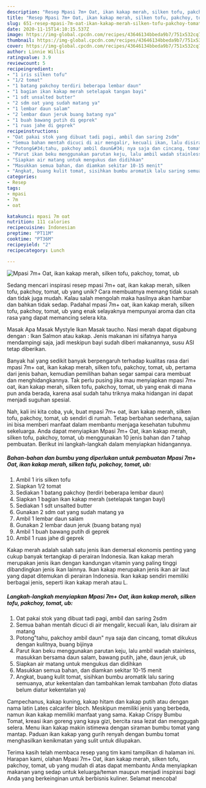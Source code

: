```yaml
---
description: "Resep Mpasi 7m+ Oat, ikan kakap merah, silken tofu, pakchoy, tomat, ub Anti Gagal"
title: "Resep Mpasi 7m+ Oat, ikan kakap merah, silken tofu, pakchoy, tomat, ub Anti Gagal"
slug: 651-resep-mpasi-7m-oat-ikan-kakap-merah-silken-tofu-pakchoy-tomat-ub-anti-gagal
date: 2020-11-15T14:10:15.537Z
image: https://img-global.cpcdn.com/recipes/43646134bbeda9b7/751x532cq70/mpasi-7m-oat-ikan-kakap-merah-silken-tofu-pakchoy-tomat-ub-foto-resep-utama.jpg
thumbnail: https://img-global.cpcdn.com/recipes/43646134bbeda9b7/751x532cq70/mpasi-7m-oat-ikan-kakap-merah-silken-tofu-pakchoy-tomat-ub-foto-resep-utama.jpg
cover: https://img-global.cpcdn.com/recipes/43646134bbeda9b7/751x532cq70/mpasi-7m-oat-ikan-kakap-merah-silken-tofu-pakchoy-tomat-ub-foto-resep-utama.jpg
author: Linnie Willis
ratingvalue: 3.9
reviewcount: 5
recipeingredient:
- "1 iris silken tofu"
- "1/2 tomat"
- "1 batang pakchoy terdiri beberapa lembar daun"
- "1 bagian ikan kakap merah setelapak tangan bayi"
- "1 sdt unsalted butter"
- "2 sdm oat yang sudah matang ya"
- "1 lembar daun salam"
- "2 lembar daun jeruk buang batang nya"
- "1 buah bawang putih di geprek"
- "1 ruas jahe di geprek"
recipeinstructions:
- "Oat pakai stok yang dibuat tadi pagi, ambil dan saring 2sdm"
- "Semua bahan mentah dicuci di air mengalir, kecuali ikan, lalu disiram air matang"
- "Potong&#34;tahu, pakchoy ambil daun&#34; nya saja dan cincang, tomat dikukus dengan kulitnya, buang bijinya"
- "Parut ikan beku menggunakan parutan keju, lalu ambil wadah stainless, masukkan bersama daun salam, bawang putih, jahe, daun jeruk, ub"
- "Siapkan air matang untuk mengukus dan didihkan"
- "Masukkan semua bahan, dan diamkan sekitar 10-15 menit"
- "Angkat, buang kulit tomat, sisihkan bumbu aromatik lalu saring semuanya, atur kekentalan dan tambahkan lemak tambahan (foto diatas belum diatur kekentalan ya)"
categories:
- Resep
tags:
- mpasi
- 7m
- oat

katakunci: mpasi 7m oat 
nutrition: 111 calories
recipecuisine: Indonesian
preptime: "PT11M"
cooktime: "PT36M"
recipeyield: "2"
recipecategory: Lunch

---
```



![Mpasi 7m+ Oat, ikan kakap merah, silken tofu, pakchoy, tomat, ub](https://img-global.cpcdn.com/recipes/43646134bbeda9b7/751x532cq70/mpasi-7m-oat-ikan-kakap-merah-silken-tofu-pakchoy-tomat-ub-foto-resep-utama.jpg)

Sedang mencari inspirasi resep mpasi 7m+ oat, ikan kakap merah, silken tofu, pakchoy, tomat, ub yang unik? Cara membuatnya memang tidak susah dan tidak juga mudah. Kalau salah mengolah maka hasilnya akan hambar dan bahkan tidak sedap. Padahal mpasi 7m+ oat, ikan kakap merah, silken tofu, pakchoy, tomat, ub yang enak selayaknya mempunyai aroma dan cita rasa yang dapat memancing selera kita.

Masak Apa Masak Mystyle Ikan Masak taucho. Nasi merah dapat digabung dengan : Ikan Salmon atau kakap. Jenis makanan ini sifatnya hanya mendampingi saja, jadi meskipun bayi sudah diberi makanannya, susu ASI tetap diberikan.

Banyak hal yang sedikit banyak berpengaruh terhadap kualitas rasa dari mpasi 7m+ oat, ikan kakap merah, silken tofu, pakchoy, tomat, ub, pertama dari jenis bahan, kemudian pemilihan bahan segar sampai cara membuat dan menghidangkannya. Tak perlu pusing jika mau menyiapkan mpasi 7m+ oat, ikan kakap merah, silken tofu, pakchoy, tomat, ub yang enak di mana pun anda berada, karena asal sudah tahu triknya maka hidangan ini dapat menjadi suguhan spesial.


Nah, kali ini kita coba, yuk, buat mpasi 7m+ oat, ikan kakap merah, silken tofu, pakchoy, tomat, ub sendiri di rumah. Tetap berbahan sederhana, sajian ini bisa memberi manfaat dalam membantu menjaga kesehatan tubuhmu sekeluarga. Anda dapat menyiapkan Mpasi 7m+ Oat, ikan kakap merah, silken tofu, pakchoy, tomat, ub menggunakan 10 jenis bahan dan 7 tahap pembuatan. Berikut ini langkah-langkah dalam menyiapkan hidangannya.

<!--inarticleads1-->

##### Bahan-bahan dan bumbu yang diperlukan untuk pembuatan Mpasi 7m+ Oat, ikan kakap merah, silken tofu, pakchoy, tomat, ub:

1. Ambil 1 iris silken tofu
1. Siapkan 1/2 tomat
1. Sediakan 1 batang pakchoy (terdiri beberapa lembar daun)
1. Siapkan 1 bagian ikan kakap merah (setelapak tangan bayi)
1. Sediakan 1 sdt unsalted butter
1. Gunakan 2 sdm oat yang sudah matang ya
1. Ambil 1 lembar daun salam
1. Gunakan 2 lembar daun jeruk (buang batang nya)
1. Ambil 1 buah bawang putih di geprek
1. Ambil 1 ruas jahe di geprek


Kakap merah аdаlаh salah satu jenis ikan demersal ekonomis penting уаng cukup banyak tertangkap dі perairan Indonesia. Ikan kakap merah merupakan jenis ikan dengan kandungan vitamin yang paling tinggi dibandingkan jenis ikan lainnya. Ikan kakap merupakan jenis ikan air laut yang dapat ditemukan di perairan Indonesia. Ikan kakap sendiri memiliki berbagai jenis, seperti ikan kakap merah atau L. 

<!--inarticleads2-->

##### Langkah-langkah menyiapkan Mpasi 7m+ Oat, ikan kakap merah, silken tofu, pakchoy, tomat, ub:

1. Oat pakai stok yang dibuat tadi pagi, ambil dan saring 2sdm
1. Semua bahan mentah dicuci di air mengalir, kecuali ikan, lalu disiram air matang
1. Potong&#34;tahu, pakchoy ambil daun&#34; nya saja dan cincang, tomat dikukus dengan kulitnya, buang bijinya
1. Parut ikan beku menggunakan parutan keju, lalu ambil wadah stainless, masukkan bersama daun salam, bawang putih, jahe, daun jeruk, ub
1. Siapkan air matang untuk mengukus dan didihkan
1. Masukkan semua bahan, dan diamkan sekitar 10-15 menit
1. Angkat, buang kulit tomat, sisihkan bumbu aromatik lalu saring semuanya, atur kekentalan dan tambahkan lemak tambahan (foto diatas belum diatur kekentalan ya)


Campechanus, kakap kuning, kakap hitam dan kakap putih atau dengan nama latin Lates calcarifer bloch. Meskipun memiliki jenis yang berbeda, namun ikan kakap memiliki manfaat yang sama. Kakap Crispy Bumbu Tomat, kreasi ikan goreng yang kaya gizi, bercita rasa lezat dan menggugah selera. Menu ikan kakap makin istimewa dengan siraman bumbu tomat yang mantap. Paduan ikan kakap yang gurih renyah dengan bumbu tomat menghasilkan kenikmatan yang sulit untuk dilupakan. 

Terima kasih telah membaca resep yang tim kami tampilkan di halaman ini. Harapan kami, olahan Mpasi 7m+ Oat, ikan kakap merah, silken tofu, pakchoy, tomat, ub yang mudah di atas dapat membantu Anda menyiapkan makanan yang sedap untuk keluarga/teman maupun menjadi inspirasi bagi Anda yang berkeinginan untuk berbisnis kuliner. Selamat mencoba!
